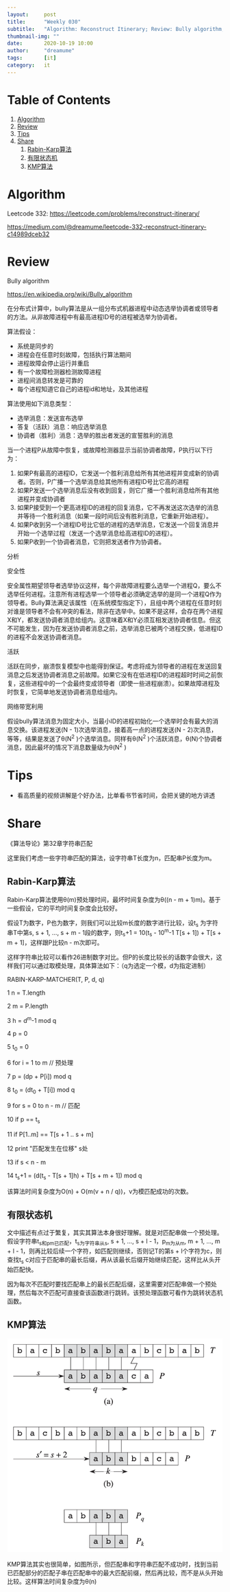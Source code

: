 ```yaml
---
layout:     post
title:      "Weekly 030"
subtitle:   "Algorithm: Reconstruct Itinerary; Review: Bully algorithm; Share:introduction to algorithm, chapter 32, String Matching"
thumbnail-img: ""
date:       2020-10-19 10:00
author:     "dreamume"
tags: 		[it]
category:   it
---
```


# Table of Contents

1.  [Algorithm](#orgbc30670)
2.  [Review](#orgc464d80)
3.  [Tips](#orgbb42df9)
4.  [Share](#orgc39a193)
    1.  [Rabin-Karp算法](#org9a88bd5)
    2.  [有限状态机](#orgbe83851)
    3.  [KMP算法](#orgf857860)


<a id="orgbc30670"></a>

# Algorithm

Leetcode 332: <https://leetcode.com/problems/reconstruct-itinerary/>

<https://medium.com/@dreamume/leetcode-332-reconstruct-itinerary-c14989dceb32>


<a id="orgc464d80"></a>

# Review

Bully algorithm

<https://en.wikipedia.org/wiki/Bully_algorithm>

在分布式计算中，bully算法是从一组分布式机器进程中动态选举协调者或领导者的方法。从非故障进程中有最高进程ID号的进程被选举为协调者。

算法假设：

-   系统是同步的
-   进程会在任意时刻故障，包括执行算法期间
-   进程故障会停止运行并重启
-   有一个故障检测器检测故障进程
-   进程间消息转发是可靠的
-   每个进程知道它自己的进程id和地址，及其他进程

算法使用如下消息类型：

-   选举消息：发送宣布选举
-   答复（活跃）消息：响应选举消息
-   协调者（胜利）消息：选举的胜出者发送的宣誓胜利的消息

当一个进程P从故障中恢复，或故障检测器显示当前协调者故障，P执行以下行为：

1.  如果P有最高的进程ID，它发送一个胜利消息给所有其他进程并变成新的协调者。否则，P广播一个选举消息给其他所有进程ID号比它高的进程
2.  如果P发送一个选举消息后没有收到回复，则它广播一个胜利消息给所有其他进程并变成协调者
3.  如果P接受到一个更高进程ID的进程的回复消息，它不再发送这次选举的消息并等待一个胜利消息（如果一段时间后没有胜利消息，它重新开始进程）。
4.  如果P收到另一个进程ID号比它低的进程的选举消息，它发送一个回复消息并开始一个选举过程（发送一个选举消息给高进程ID的进程）。
5.  如果P收到一个协调者消息，它则把发送者作为协调者。

分析

安全性

安全属性期望领导者选举协议这样，每个非故障进程要么选举一个进程Q，要么不选举任何进程。注意所有进程选举一个领导者必须确定选举的是同一个进程Q作为领导者。Bully算法满足该属性（在系统模型指定下），且组中两个进程在任意时刻对谁是领导者不会有冲突的看法，除非在选举中。如果不是这样，会存在两个进程X和Y，都发送协调者消息给组内。这意味着X和Y必须互相发送协调者信息。但这不可能发生，因为在发送协调者消息之前，选举消息已被两个进程交换，低进程ID的进程不会发送协调者消息。

活跃

活跃在同步，崩溃恢复模型中也能得到保证。考虑将成为领导者的进程在发送回复消息之后发送协调者消息之前故障。如果它没有在低进程ID的进程超时时间之前恢复，这些进程中的一个会最终变成领导者（即使一些进程崩溃）。如果故障进程及时恢复，它简单地发送协调者消息给组内。

网络带宽利用

假设bully算法消息为固定大小，当最小ID的进程初始化一个选举时会有最大的消息交换。该进程发送(N - 1)次选举消息，接着高一点的进程发送(N - 2)次消息，等等，结果是发送了θ(N<sup>2</sup> )个选举消息。同样有θ(N<sup>2</sup> )个活跃消息，θ(N)个协调者消息，因此最坏的情况下消息数量级为θ(N<sup>2</sup> )


<a id="orgbb42df9"></a>

# Tips

-   看高质量的视频讲解是个好办法，比单看书节省时间，会把关键的地方讲透


<a id="orgc39a193"></a>

# Share

《算法导论》第32章字符串匹配

这里我们考虑一些字符串匹配的算法，设字符串T长度为n，匹配串P长度为m。


<a id="org9a88bd5"></a>

## Rabin-Karp算法

Rabin-Karp算法使用θ(m)预处理时间，最坏时间复杂度为θ((n - m + 1)m)。基于一些假设，它的平均时间复杂度会比较好。

假设T为数字，P也为数字，则我们可以比较m长度的数字进行比较，设t<sub>s</sub> 为字符串T中第s, s + 1, &#x2026;, s + m - 1段的数字，则t<sub>s</sub>+1 = 10(t<sub>s</sub> - 10<sup>m</sup>-1 T[s + 1]) + T[s + m + 1]，这样跟P比较n - m次即可。

这样字符串比较可以看作26进制数字对比。但P的长度比较长的话数字会很大，这样我们可以通过取模处理，具体算法如下：（q为选定一个模，d为指定进制）

RABIN-KARP-MATCHER(T, P, d, q)

1  n = T.length

2  m = P.length

3  h = d<sup>m</sup>-1 mod q

4  p = 0

5  t<sub>0</sub> = 0

6  for i = 1 to m     // 预处理

7      p = (dp + P[i]) mod q

8      t<sub>0</sub> = (dt<sub>0</sub> + T[i]) mod q

9  for s = 0 to n - m    // 匹配

10     if p == t<sub>s</sub>

11         if P[1..m] == T[s + 1 .. s + m]

12             print "匹配发生在位移" s处

13     if s < n - m

14         t<sub>s</sub>+1 = (d(t<sub>s</sub> - T[s + 1]h) + T[s + m + 1]) mod q

该算法时间复杂度为O(n) + O(m(v + n / q))，v为模匹配成功的次数。


<a id="orgbe83851"></a>

## 有限状态机

文中描述有点过于繁复，其实其算法本身很好理解。就是对匹配串做一个预处理。假设字符串t<sub>s和p</sub><sub>m已匹配</sub>，t<sub>s为字符串从s</sub>, s + 1, &#x2026;, s + l - 1，p<sub>m为从m</sub>, m + 1, &#x2026;, m + l - 1，则再比较后续一个字符，如匹配则继续，否则记T的第s + l个字符为c，则查找t<sub>s</sub> c对应于匹配串的最长后缀，再从该最长后缀开始继续匹配，这样比从头开始匹配快。

因为每次不匹配时要找匹配串上的最长匹配后缀，这里需要对匹配串做一个预处理，然后每次不匹配可直接查该函数进行跳转。该预处理函数可看作为跳转状态机函数。


<a id="orgf857860"></a>

## KMP算法

![img](../img/kmp_pattern_match.png)

KMP算法其实也很简单，如图所示，但匹配串和字符串匹配不成功时，找到当前已匹配部分的匹配子串在匹配串中的最大匹配前缀，然后再比较，而不是从头开始比较。这样算法时间复杂度为θ(n)

